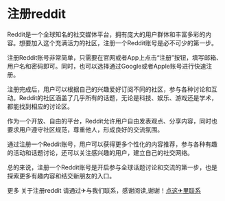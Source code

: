 # 注册reddit

Reddit是一个全球知名的社交媒体平台，拥有庞大的用户群体和丰富多彩的内容。想要加入这个充满活力的社区，注册一个Reddit账号是必不可少的第一步。

注册Reddit账号非常简单，只需要在官网或者App上点击“注册”按钮，填写邮箱、用户名和密码即可。同时，也可以选择通过Google或者Apple账号进行快速注册。

注册完成后，用户可以根据自己的兴趣爱好订阅不同的社区，参与各种讨论和互动。Reddit的社区涵盖了几乎所有的话题，无论是科技、娱乐、游戏还是学术，都能找到相应的讨论区。

作为一个开放、自由的平台，Reddit允许用户自由发表观点、分享内容，同时也要求用户遵守社区规范，尊重他人，形成良好的交流氛围。

通过注册一个Reddit账号，用户可以获得更多个性化的内容推荐，参与各种有趣的活动和话题讨论，还可以关注感兴趣的用户，建立自己的社交网络。

总的来说，注册一个Reddit账号是开启参与全球话题讨论和交流的第一步，也是探索更多有趣内容和结交新朋友的入口。

更多 关于注册reddit 请通过✈与我们联系，感谢阅读,谢谢！[点这✈里联系](https://a.k02.cc)